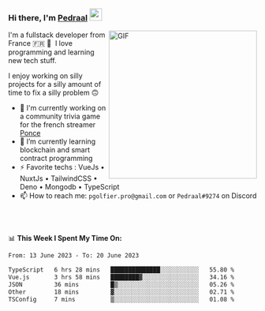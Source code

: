 ### Hi there, I'm <a href="https://pedraal.dev" target="_blank">Pedraal</a> <img src="https://media.giphy.com/media/hvRJCLFzcasrR4ia7z/giphy.gif" width="25px">
<img align="right" alt="GIF" src="https://pedraal.dev/avatar.png" width="300" height="300" />

I'm a fullstack developer from France 🇫🇷 🥖 &nbsp;I love programming and learning new
tech stuff.

I enjoy working on silly projects for a silly amount of time to fix a silly problem 🙃

- 🔭  I'm currently working on a community trivia game for the french streamer <a href="https://twitch.tv/ponce" target="_blank">Ponce</a>
- 🌱 I’m currently learning blockchain and smart contract programming
- ⚡ Favorite techs : VueJs &bull; NuxtJs &bull; TailwindCSS &bull; Deno &bull; Mongodb &bull; TypeScript
- 📫 How to reach me: `pgolfier.pro@gmail.com` or `Pedraal#9274` on Discord

<br>
<br>

📊 **This Week I Spent My Time On:**
<!--START_SECTION:waka-->

```txt
From: 13 June 2023 - To: 20 June 2023

TypeScript   6 hrs 28 mins   ██████████████░░░░░░░░░░░   55.80 %
Vue.js       3 hrs 58 mins   ████████▓░░░░░░░░░░░░░░░░   34.16 %
JSON         36 mins         █▒░░░░░░░░░░░░░░░░░░░░░░░   05.26 %
Other        18 mins         ▓░░░░░░░░░░░░░░░░░░░░░░░░   02.71 %
TSConfig     7 mins          ▒░░░░░░░░░░░░░░░░░░░░░░░░   01.08 %
```

<!--END_SECTION:waka-->
